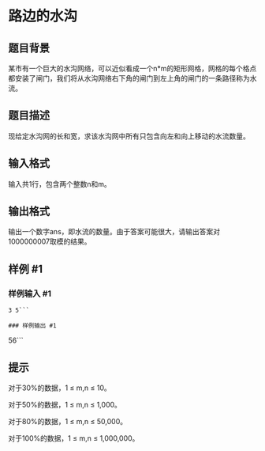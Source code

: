 # 路边的水沟

## 题目背景

某市有一个巨大的水沟网络，可以近似看成一个n\*m的矩形网格，网格的每个格点都安装了闸门，我们将从水沟网络右下角的闸门到左上角的闸门的一条路径称为水流。



## 题目描述

现给定水沟网的长和宽，求该水沟网中所有只包含向左和向上移动的水流数量。


## 输入格式

输入共1行，包含两个整数n和m。


## 输出格式

输出一个数字ans，即水流的数量。由于答案可能很大，请输出答案对1000000007取模的结果。


## 样例 #1

### 样例输入 #1
```
3 5```

### 样例输出 #1

```
56```

## 提示

对于30%的数据，1 ≤ m,n ≤ 10。

对于50%的数据，1 ≤ m,n ≤ 1,000。

对于80%的数据，1 ≤ m,n ≤ 50,000。

对于100%的数据，1 ≤ m,n ≤ 1,000,000。

